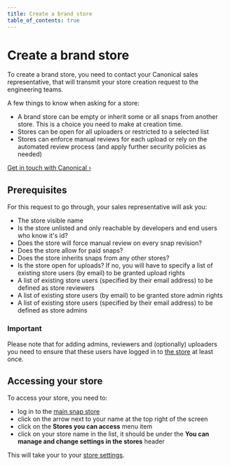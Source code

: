 ```yaml
---
title: Create a brand store
table_of_contents: true
---
```


# Create a brand store

To create a brand store, you need to contact your Canonical sales representative, that will transmit your store creation request to the engineering teams.

A few things to know when asking for a store:

* A brand store can be empty or inherit some or all snaps from another store. This is a choice you need to make at creation time.
* Stores can be open for all uploaders or restricted to a selected list
* Stores can enforce manual reviews for each upload or rely on the automated review process (and apply further security policies as needed)

[Get in touch with Canonical &rsaquo;](https://www.ubuntu.com/internet-of-things/contact-us)

## Prerequisites

For this request to go through, your sales representative will ask you:

* The store visible name
* Is the store unlisted and only reachable by developers and end users who know it's id?
* Does the store will force manual review on every snap revision?
* Does the store allow for paid snaps?
* Does the store inherits snaps from any other stores?
* Is the store open for uploads? If no, you will have to specify a list of existing store users (by email) to be granted upload rights
* A list of existing store users (specified by their email address) to be defined as store reviewers
* A list of existing store users (by email) to be granted store admin rights
* A list of existing store users (specified by their email address) to be defined as store admins

### Important

Please note that for adding admins, reviewers and (optionally)
uploaders you need to ensure that these users have logged in to
[the store](https://myapps.developer.ubuntu.com/) at least once.

## Accessing your store

To access your store, you need to:

* log in to the [main snap store](https://myapps.developer.ubuntu.com)
* click on the arrow next to your name at the top right of the screen
* click on the **Stores you can access** menu item
* click on your store name in the list, it should be under the **You can manage and change settings in the stores** header

This will take your to your [store settings](settings.md).
